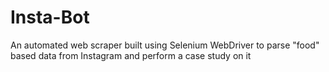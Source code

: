 # Insta-Bot
An automated web scraper built using Selenium WebDriver to parse "food" based data from Instagram and perform a case study on it
